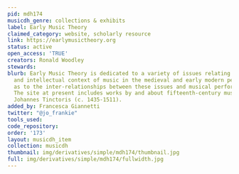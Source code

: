 ```yaml
---
pid: mdh174
musicdh_genre: collections & exhibits
label: Early Music Theory
claimed_category: website, scholarly resource
link: https://earlymusictheory.org
status: active
open_access: 'TRUE'
creators: Ronald Woodley
stewards: 
blurb: Early Music Theory is dedicated to a variety of issues relating to the notation
  and intellectual context of music in the medieval and early modern period, as well
  as to the inter-relationships between these issues and musical performance and composition.
  The site at present includes works by and about fifteenth-century musician and lawyer
  Johannes Tinctoris (c. 1435-1511).
added_by: Francesca Giannetti
twitter: "@jo_frankie"
tools_used: 
code_repository: 
order: '173'
layout: musicdh_item
collection: musicdh
thumbnail: img/derivatives/simple/mdh174/thumbnail.jpg
full: img/derivatives/simple/mdh174/fullwidth.jpg
---
```

